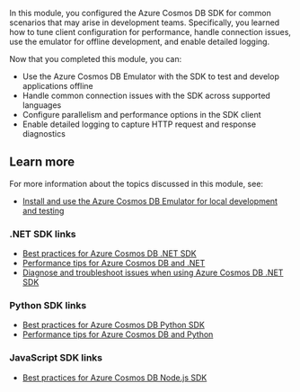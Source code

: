 In this module, you configured the Azure Cosmos DB SDK for common scenarios that may arise in development teams. Specifically, you learned how to tune client configuration for performance, handle connection issues, use the emulator for offline development, and enable detailed logging.

Now that you completed this module, you can:

- Use the Azure Cosmos DB Emulator with the SDK to test and develop applications offline
- Handle common connection issues with the SDK across supported languages
- Configure parallelism and performance options in the SDK client
- Enable detailed logging to capture HTTP request and response diagnostics

## Learn more

For more information about the topics discussed in this module, see:

- [Install and use the Azure Cosmos DB Emulator for local development and testing][/azure/cosmos-db/local-emulator]

### .NET SDK links

- [Best practices for Azure Cosmos DB .NET SDK][/azure/cosmos-db/nosql/best-practice-dotnet]
- [Performance tips for Azure Cosmos DB and .NET][/azure/cosmos-db/nosql/performance-tips-dotnet-sdk-v3-sql]
- [Diagnose and troubleshoot issues when using Azure Cosmos DB .NET SDK][/azure/cosmos-db/nosql/troubleshoot-dot-net-sdk]

### Python SDK links

- [Best practices for Azure Cosmos DB Python SDK][/azure/cosmos-db/nosql/best-practice-python]
- [Performance tips for Azure Cosmos DB and Python][/azure/cosmos-db/nosql/performance-tips-python-sdk]

### JavaScript SDK links

- [Best practices for Azure Cosmos DB Node.js SDK][/azure/cosmos-db/nosql/best-practices-javascript]

[/azure/cosmos-db/local-emulator]: /azure/cosmos-db/local-emulator
[/azure/cosmos-db/nosql/best-practice-dotnet]: /azure/cosmos-db/nosql/best-practice-dotnet
[/azure/cosmos-db/nosql/performance-tips-dotnet-sdk-v3-sql]: /azure/cosmos-db/nosql/performance-tips-dotnet-sdk-v3-sql
[/azure/cosmos-db/nosql/troubleshoot-dot-net-sdk]: /azure/cosmos-db/nosql/troubleshoot-dot-net-sdk
[/azure/cosmos-db/nosql/best-practice-python]: /azure/cosmos-db/nosql/best-practice-python
[/azure/cosmos-db/nosql/performance-tips-python-sdk]: /azure/cosmos-db/nosql/performance-tips-python-sdk
[/azure/cosmos-db/nosql/best-practices-javascript]: /azure/cosmos-db/nosql/best-practices-javascript